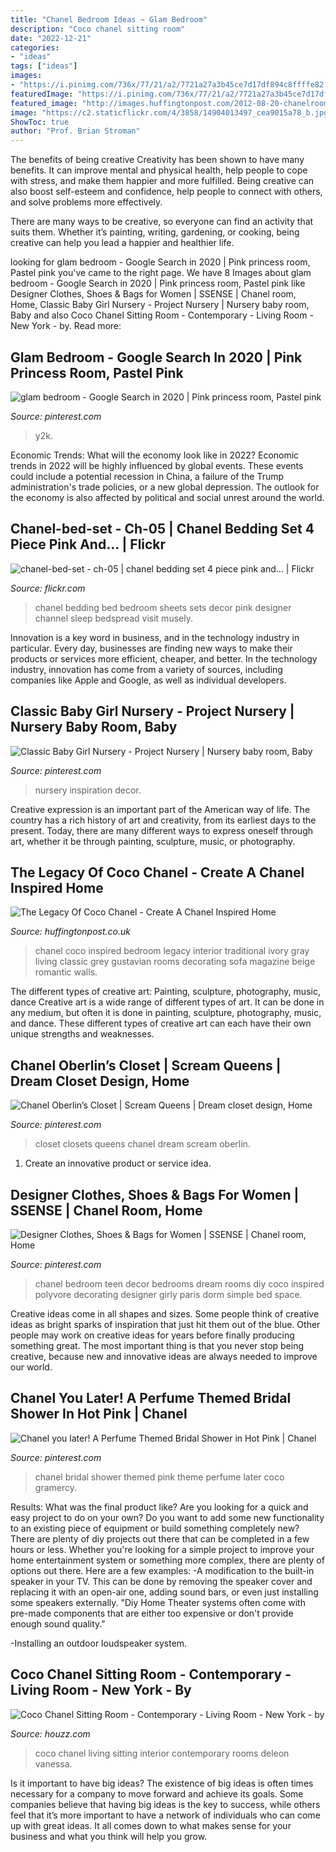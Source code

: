 ```yaml
---
title: "Chanel Bedroom Ideas ~ Glam Bedroom"
description: "Coco chanel sitting room"
date: "2022-12-21"
categories:
- "ideas"
tags: ["ideas"]
images:
- "https://i.pinimg.com/736x/77/21/a2/7721a27a3b45ce7d17df894c8ffffe82.jpg"
featuredImage: "https://i.pinimg.com/736x/77/21/a2/7721a27a3b45ce7d17df894c8ffffe82.jpg"
featured_image: "http://images.huffingtonpost.com/2012-08-20-chanelroom.jpg"
image: "https://c2.staticflickr.com/4/3858/14904013497_cea9015a78_b.jpg"
ShowToc: true
author: "Prof. Brian Stroman"
---
```



The benefits of being creative
Creativity has been shown to have many benefits. It can improve mental and physical health, help people to cope with stress, and make them happier and more fulfilled.
Being creative can also boost self-esteem and confidence, help people to connect with others, and solve problems more effectively.

There are many ways to be creative, so everyone can find an activity that suits them. Whether it’s painting, writing, gardening, or cooking, being creative can help you lead a happier and healthier life.

	

		
looking for glam bedroom - Google Search in 2020 | Pink princess room, Pastel pink you've came to the right page. We have 8 Images about glam bedroom - Google Search in 2020 | Pink princess room, Pastel pink like Designer Clothes, Shoes &amp; Bags for Women | SSENSE | Chanel room, Home, Classic Baby Girl Nursery - Project Nursery | Nursery baby room, Baby and also Coco Chanel Sitting Room - Contemporary - Living Room - New York - by. Read more:
		
    
## Glam Bedroom - Google Search In 2020 | Pink Princess Room, Pastel Pink

<img loading=lazy src="https://i.pinimg.com/736x/0a/5d/f6/0a5df67d8efa410e5f4398d7f824eb3d.jpg" onerror="this.onerror=null;this.src='https://tse3.mm.bing.net/th?id=OIP.UpN0HsK_yWCuQaxKR6okeQHaHY&amp;pid=15.1';" alt="glam bedroom - Google Search in 2020 | Pink princess room, Pastel pink">

_Source: pinterest.com_

>y2k. 

	

Economic Trends: What will the economy look like in 2022?
Economic trends in 2022 will be highly influenced by global events. These events could include a potential recession in China, a failure of the Trump administration's trade policies, or a new global depression. The outlook for the economy is also affected by political and social unrest around the world.

    
## Chanel-bed-set - Ch-05 | Chanel Bedding Set 4 Piece Pink And… | Flickr

<img loading=lazy src="https://c2.staticflickr.com/4/3858/14904013497_cea9015a78_b.jpg" onerror="this.onerror=null;this.src='https://tse1.mm.bing.net/th?id=OIP.gAC9W53SRP59N04SGSE1ywHaHa&amp;pid=15.1';" alt="chanel-bed-set - ch-05 | chanel bedding set 4 piece pink and… | Flickr">

_Source: flickr.com_

>chanel bedding bed bedroom sheets sets decor pink designer channel sleep bedspread visit musely. 

	

Innovation is a key word in business, and in the technology industry in particular. Every day, businesses are finding new ways to make their products or services more efficient, cheaper, and better. In the technology industry, innovation has come from a variety of sources, including companies like Apple and Google, as well as individual developers.

    
## Classic Baby Girl Nursery - Project Nursery | Nursery Baby Room, Baby

<img loading=lazy src="https://i.pinimg.com/736x/77/21/a2/7721a27a3b45ce7d17df894c8ffffe82.jpg" onerror="this.onerror=null;this.src='https://tse3.mm.bing.net/th?id=OIP.eIYWjarU1B5Bfz0siz0H-gHaLH&amp;pid=15.1';" alt="Classic Baby Girl Nursery - Project Nursery | Nursery baby room, Baby">

_Source: pinterest.com_

>nursery inspiration decor. 

	

Creative expression is an important part of the American way of life. The country has a rich history of art and creativity, from its earliest days to the present. Today, there are many different ways to express oneself through art, whether it be through painting, sculpture, music, or photography.

    
## The Legacy Of Coco Chanel - Create A Chanel Inspired Home

<img loading=lazy src="http://images.huffingtonpost.com/2012-08-20-chanelroom.jpg" onerror="this.onerror=null;this.src='https://tse4.mm.bing.net/th?id=OIP.UdH6Nu4dOHaje6yXuRp7kgHaJV&amp;pid=15.1';" alt="The Legacy Of Coco Chanel - Create A Chanel Inspired Home">

_Source: huffingtonpost.co.uk_

>chanel coco inspired bedroom legacy interior traditional ivory gray living classic grey gustavian rooms decorating sofa magazine beige romantic walls. 

	

The different types of creative art: Painting, sculpture, photography, music, dance
Creative art is a wide range of different types of art. It can be done in any medium, but often it is done in painting, sculpture, photography, music, and dance. These different types of creative art can each have their own unique strengths and weaknesses.

    
## Chanel Oberlin’s Closet | Scream Queens | Dream Closet Design, Home

<img loading=lazy src="https://i.pinimg.com/736x/2d/c2/c4/2dc2c4bd140f9411d9bfb9eaef6c599f.jpg" onerror="this.onerror=null;this.src='https://tse4.mm.bing.net/th?id=OIP.jhdeKxkfuytJPz0gmiJpkQHaLI&amp;pid=15.1';" alt="Chanel Oberlin’s Closet | Scream Queens | Dream closet design, Home">

_Source: pinterest.com_

>closet closets queens chanel dream scream oberlin. 

	

1. Create an innovative product or service idea.

    
## Designer Clothes, Shoes &amp; Bags For Women | SSENSE | Chanel Room, Home

<img loading=lazy src="https://i.pinimg.com/originals/67/3d/9d/673d9db8e76f68ca8d016640a0916125.jpg" onerror="this.onerror=null;this.src='https://tse2.mm.bing.net/th?id=OIP.EEyrhhlP5yH43ezZLF0JHQHaHa&amp;pid=15.1';" alt="Designer Clothes, Shoes &amp; Bags for Women | SSENSE | Chanel room, Home">

_Source: pinterest.com_

>chanel bedroom teen decor bedrooms dream rooms diy coco inspired polyvore decorating designer girly paris dorm simple bed space. 

	

Creative ideas come in all shapes and sizes. Some people think of creative ideas as bright sparks of inspiration that just hit them out of the blue. Other people may work on creative ideas for years before finally producing something great. The most important thing is that you never stop being creative, because new and innovative ideas are always needed to improve our world.

    
## Chanel You Later! A Perfume Themed Bridal Shower In Hot Pink | Chanel

<img loading=lazy src="https://i.pinimg.com/736x/a1/54/bd/a154bd48dc21ad99c5e0b2276eef23d4.jpg" onerror="this.onerror=null;this.src='https://tse2.mm.bing.net/th?id=OIP.ArrZKaBmJvbl5ghkge3KsgHaLF&amp;pid=15.1';" alt="Chanel you later! A Perfume Themed Bridal Shower in Hot Pink | Chanel">

_Source: pinterest.com_

>chanel bridal shower themed pink theme perfume later coco gramercy. 

	

Results: What was the final product like?
Are you looking for a quick and easy project to do on your own? Do you want to add some new functionality to an existing piece of equipment or build something completely new? There are plenty of diy projects out there that can be completed in a few hours or less. Whether you're looking for a simple project to improve your home entertainment system or something more complex, there are plenty of options out there. Here are a few examples: 
-A modification to the built-in speaker in your TV. This can be done by removing the speaker cover and replacing it with an open-air one, adding sound bars, or even just installing some speakers externally.
"Diy Home Theater systems often come with pre-made components that are either too expensive or don't provide enough sound quality."

-Installing an outdoor loudspeaker system.

    
## Coco Chanel Sitting Room - Contemporary - Living Room - New York - By

<img loading=lazy src="http://st.hzcdn.com/simgs/23214e620fad2204_4-9926/contemporary-living-room.jpg" onerror="this.onerror=null;this.src='https://tse1.mm.bing.net/th?id=OIP.3nSi5i_6zBntCMHKMC3argHaE7&amp;pid=15.1';" alt="Coco Chanel Sitting Room - Contemporary - Living Room - New York - by">

_Source: houzz.com_

>coco chanel living sitting interior contemporary rooms deleon vanessa. 

	

Is it important to have big ideas?
The existence of big ideas is often times necessary for a company to move forward and achieve its goals. Some companies believe that having big ideas is the key to success, while others feel that it’s more important to have a network of individuals who can come up with great ideas. It all comes down to what makes sense for your business and what you think will help you grow.

